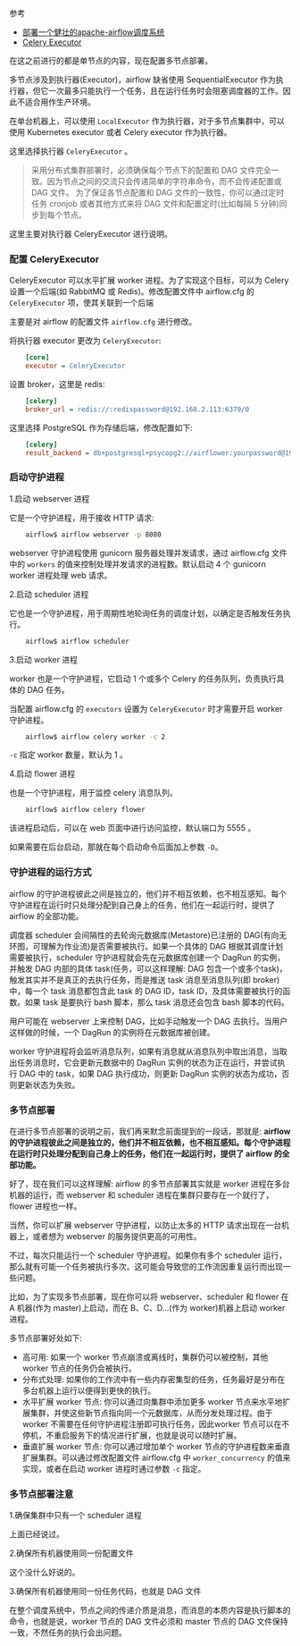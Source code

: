 
参考
* [部署一个健壮的apache-airflow调度系统](https://www.cnblogs.com/xiongnanbin/p/11836049.html)
* [Celery Executor](https://airflow.apache.org/docs/apache-airflow/stable/executor/celery.html)

在这之前进行的都是单节点的内容，现在配置多节点部署。

多节点涉及到执行器(Executor)，airflow 缺省使用 SequentialExecutor 作为执行器，但它一次最多只能执行一个任务，且在运行任务时会阻塞调度器的工作。因此不适合用作生产环境。

在单台机器上，可以使用 `LocalExecutor` 作为执行器，对于多节点集群中，可以使用 Kubernetes executor 或者 Celery executor 作为执行器。

这里选择执行器 `CeleryExecutor` 。

> 采用分布式集群部署时，必须确保每个节点下的配置和 DAG 文件完全一致。因为节点之间的交流只会传递简单的字符串命令，而不会传递配置或 DAG 文件。
> 为了保证各节点配置和 DAG 文件的一致性，你可以通过定时任务 cronjob 或者其他方式来将 DAG 文件和配置定时(比如每隔 5 分钟)同步到每个节点。

这里主要对执行器 CeleryExecutor 进行说明。


### 配置 CeleryExecutor

CeleryExecutor 可以水平扩展 worker 进程。为了实现这个目标，可以为 Celery 设置一个后端(如 RabbitMQ 或 Redis)。修改配置文件中 airflow.cfg 的 `CeleryExecutor` 项，使其关联到一个后端

主要是对 airflow 的配置文件 `airflow.cfg` 进行修改。

将执行器 executor 更改为 `CeleryExecutor`:
```cfg
    [core]
    executor = CeleryExecutor
```

设置 broker，这里是 redis:
```cfg
    [celery]
    broker_url = redis://:redispassword@192.168.2.113:6379/0
```

这里选择 PostgreSQL 作为存储后端，修改配置如下:
```cfg
    [celery]
    result_backend = db+postgresql+psycopg2://airflower:yourpassword@192.168.2.113:5432/celery
```

### 启动守护进程

1.启动 webserver 进程

它是一个守护进程，用于接收 HTTP 请求:
```sh
    airflow$ airflow webserver -p 8080
```
webserver 守护进程使用 gunicorn 服务器处理并发请求，通过 airflow.cfg 文件中的 `workers` 的值来控制处理并发请求的进程数。默认启动 4 个 gunicorn worker 进程处理 web 请求。

2.启动 scheduler 进程

它也是一个守护进程，用于周期性地轮询任务的调度计划，以确定是否触发任务执行。
```sh
    airflow$ airflow scheduler
```

3.启动 worker 进程

worker 也是一个守护进程，它启动 1 个或多个 Celery 的任务队列，负责执行具体的 DAG 任务。

当配置 airflow.cfg 的 `executors` 设置为 `CeleryExecutor` 时才需要开启 worker 守护进程。
```sh
    airflow$ airflow celery worker -c 2
```
`-c` 指定 worker 数量，默认为 1 。

4.启动 flower 进程

也是一个守护进程，用于监控 celery 消息队列。
```sh
    airflow$ airflow celery flower
```
该进程启动后，可以在 web 页面中进行访问监控，默认端口为 5555 。

如果需要在后台启动，那就在每个启动命令后面加上参数 `-D`。

### 守护进程的运行方式

airflow 的守护进程彼此之间是独立的，他们并不相互依赖，也不相互感知。每个守护进程在运行时只处理分配到自己身上的任务，他们在一起运行时，提供了 airflow 的全部功能。

调度器 scheduler 会间隔性的去轮询元数据库(Metastore)已注册的 DAG(有向无环图，可理解为作业流)是否需要被执行。如果一个具体的 DAG 根据其调度计划需要被执行，scheduler 守护进程就会先在元数据库创建一个 DagRun 的实例，并触发 DAG 内部的具体 task(任务，可以这样理解: DAG 包含一个或多个task)，触发其实并不是真正的去执行任务，而是推送 task 消息至消息队列(即 broker)中，每一个 task 消息都包含此 task 的 DAG ID，task ID，及具体需要被执行的函数。如果 task 是要执行 bash 脚本，那么 task 消息还会包含 bash 脚本的代码。

用户可能在 webserver 上来控制 DAG，比如手动触发一个 DAG 去执行。当用户这样做的时候，一个 DagRun 的实例将在元数据库被创建。

worker 守护进程将会监听消息队列，如果有消息就从消息队列中取出消息，当取出任务消息时，它会更新元数据中的 DagRun 实例的状态为正在运行，并尝试执行 DAG 中的 task，如果 DAG 执行成功，则更新 DagRun 实例的状态为成功，否则更新状态为失败。

### 多节点部署

在进行多节点部署的说明之前，我们再来默念前面提到的一段话，那就是: <strong>airflow 的守护进程彼此之间是独立的，他们并不相互依赖，也不相互感知。每个守护进程在运行时只处理分配到自己身上的任务，他们在一起运行时，提供了 airflow 的全部功能。</strong>

好了，现在我们可以这样理解: airflow 的多节点部署其实就是 worker 进程在多台机器的运行，而 webserver 和 scheduler 进程在集群只要存在一个就行了，flower 进程也一样。

当然，你可以扩展 webserver 守护进程，以防止太多的 HTTP 请求出现在一台机器上，或者想为 webserver 的服务提供更高的可用性。

不过，每次只能运行一个 scheduler 守护进程。如果你有多个 scheduler 运行，那么就有可能一个任务被执行多次。这可能会导致您的工作流因重复运行而出现一些问题。

比如，为了实现多节点部署，现在你可以将 webserver、scheduler 和 flower 在 A 机器(作为 master)上启动，而在 B、C、D...(作为 worker)机器上启动 worker 进程。

多节点部署好处如下:
* 高可用: 如果一个 worker 节点崩溃或离线时，集群仍可以被控制，其他 worker 节点的任务仍会被执行。
* 分布式处理: 如果你的工作流中有一些内存密集型的任务，任务最好是分布在多台机器上运行以便得到更快的执行。
* 水平扩展 worker 节点: 你可以通过向集群中添加更多 worker 节点来水平地扩展集群，并使这些新节点指向同一个元数据库，从而分发处理过程。由于 worker 不需要在任何守护进程注册即可执行任务，因此worker 节点可以在不停机，不重启服务下的情况进行扩展，也就是说可以随时扩展。
* 垂直扩展 worker 节点: 你可以通过增加单个 worker 节点的守护进程数来垂直扩展集群。可以通过修改配置文件 airflow.cfg 中 `worker_concurrency` 的值来实现，或者在启动 worker 进程时通过参数 `-c` 指定。

### 多节点部署注意

1.确保集群中只有一个 scheduler 进程

上面已经说过。

2.确保所有机器使用同一份配置文件

这个没什么好说的。

3.确保所有机器使用同一份任务代码，也就是 DAG 文件

在整个调度系统中，节点之间的传递介质是消息，而消息的本质内容是执行脚本的命令，也就是说，worker 节点的 DAG 文件必须和 master 节点的 DAG 文件保持一致，不然任务的执行会出问题。
